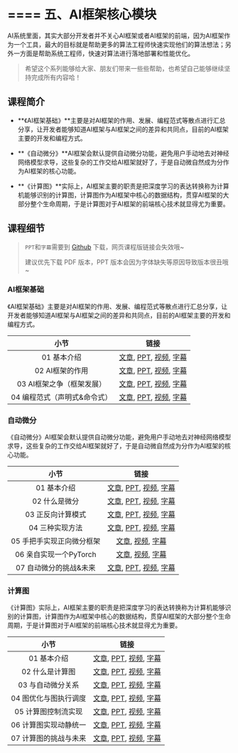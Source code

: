 <!--Copyright © ZOMI 适用于[License](https://github.com/chenzomi12/DeepLearningSystem)版权许可-->

# ==== 五、AI框架核心模块

AI系统里面，其实大部分开发者并不关心AI框架或者AI框架的前端，因为AI框架作为一个工具，最大的目标就是帮助更多的算法工程师快速实现他们的算法想法；另外一方面是帮助系统工程师，快速对算法进行落地部署和性能优化。

> 希望这个系列能够给大家、朋友们带来一些些帮助，也希望自己能够继续坚持完成所有内容哈！

## 课程简介

- **《AI框架基础》**主要是对AI框架的作用、发展、编程范式等散点进行汇总分享，让开发者能够知道AI框架与AI框架之间的差异和共同点，目前的AI框架主要的开发和编程方式。

- **《自动微分》**AI框架会默认提供自动微分功能，避免用户手动地去对神经网络模型求导，这些复杂的工作交给AI框架就好了，于是自动微自然成为分作为AI框架的核心功能。

- **《计算图》**实际上，AI框架主要的职责是把深度学习的表达转换称为计算机能够识别的计算图，计算图作为AI框架中核心的数据结构，贯穿AI框架的大部分整个生命周期，于是计算图对于AI框架的前端核心技术就显得尤为重要。

## 课程细节

> `PPT`和`字幕`需要到 [Github](https://github.com/chenzomi12/DeepLearningSystem) 下载，网页课程版链接会失效哦~
>
> 建议优先下载 PDF 版本，PPT 版本会因为字体缺失等原因导致版本很丑哦~

### AI框架基础

《AI框架基础》主要是对AI框架的作用、发展、编程范式等散点进行汇总分享，让开发者能够知道AI框架与AI框架之间的差异和共同点，目前的AI框架主要的开发和编程方式。

| 小节 | 链接|
|:--:|:--:|
| 01 基本介绍| [文章](../021FW_Foundation/01.introduction.md), [PPT](../021FW_Foundation/01.introduction.pdf), [视频](https://www.bilibili.com/video/BV1he4y1z7oD), [字幕](../021FW_Foundation/srt/01.srt) |
| 02 AI框架的作用| [文章](../021FW_Foundation/02.fundamentals.md), [PPT](../021FW_Foundation/02.fundamentals.pdf), [视频](https://www.bilibili.com/video/BV1fd4y1q7qk), [字幕](../021FW_Foundation/srt/02.srt) |
| 03 AI框架之争（框架发展）| [文章](../021FW_Foundation/03.history.md), [PPT](../021FW_Foundation/03.history.pdf), [视频](https://www.bilibili.com/video/BV1C8411x7Kn), [字幕](../021FW_Foundation/srt/03.srt) |
| 04 编程范式（声明式&命令式） | [文章](../021FW_Foundation/04.programing.md), [PPT](../021FW_Foundation/04.programing.pdf), [视频](https://www.bilibili.com/video/BV1gR4y1o7WT), [字幕](../021FW_Foundation/srt/04.srt) |

### 自动微分

《自动微分》AI框架会默认提供自动微分功能，避免用户手动地去对神经网络模型求导，这些复杂的工作交给AI框架就好了，于是自动微自然成为分作为AI框架的核心功能。

| 小节 | 链接|
|:--:|:--:|
| 01 基本介绍| [文章](../022FW_AutoDiff/01.introduction.md), [PPT](../022FW_AutoDiff/01.introduction.pdf), [视频](https://www.bilibili.com/video/BV1FV4y1T7zp/), [字幕](../022FW_AutoDiff/srt/01.srt) |
| 02 什么是微分 | [文章](../022FW_AutoDiff/02.base_concept.md), [PPT](../022FW_AutoDiff/02.base_concept.pdf), [视频](https://www.bilibili.com/video/BV1Ld4y1M7GJ/), [字幕](../022FW_AutoDiff/srt/02.srt) |
| 03 正反向计算模式 | [文章](../022FW_AutoDiff/03.grad_mode.md), [PPT](../022FW_AutoDiff/03.grad_mode.pdf), [视频](https://www.bilibili.com/video/BV1zD4y117bL/), [字幕](../022FW_AutoDiff/srt/03.srt) |
| 04 三种实现方法| [文章](../022FW_AutoDiff/04.implement.md), [PPT](../022FW_AutoDiff/04.implement.pdf), [视频](https://www.bilibili.com/video/BV1BN4y1P76t/), [字幕](../022FW_AutoDiff/srt/04.srt) |
| 05 手把手实现正向微分框架 | [文章](../022FW_AutoDiff/05.forward_mode.md), [视频](https://www.bilibili.com/video/BV1Ne4y1p7WU/), [字幕](../022FW_AutoDiff/srt/05.srt) |
| 06 亲自实现一个PyTorch | [文章](../022FW_AutoDiff/06.reversed_mode.md), [视频](https://www.bilibili.com/video/BV1ae4y1z7E6/), [字幕](../022FW_AutoDiff/srt/06.srt) |
| 07 自动微分的挑战&未来| [文章](../022FW_AutoDiff/07.challenge.md), [PPT](../022FW_AutoDiff/07.challenge.pdf), [视频](https://www.bilibili.com/video/BV17e4y1z73W/), [字幕](../022FW_AutoDiff/srt/07.srt) |


### 计算图

《计算图》实际上，AI框架主要的职责是把深度学习的表达转换称为计算机能够识别的计算图，计算图作为AI框架中核心的数据结构，贯穿AI框架的大部分整个生命周期，于是计算图对于AI框架的前端核心技术就显得尤为重要。

| 小节 | 链接|
|:--:|:--:|
| 01 基本介绍 | [文章](../023FW_DataFlow/01.introduction.md), [PPT](../023FW_DataFlow/01.introduction.pptx), [视频](https://www.bilibili.com/video/BV1cG411E7gV/), [字幕](../023FW_DataFlow/srt/01.srt) |
| 02 什么是计算图 | [文章](../023FW_DataFlow/02.computegraph.md), [PPT](../023FW_DataFlow/02.computegraph.pptx), [视频](https://www.bilibili.com/video/BV1rR4y197HM/), [字幕](../023FW_DataFlow/srt/02.srt) |
| 03 与自动微分关系 | [文章](../023FW_DataFlow/03.atuodiff.md), [PPT](../023FW_DataFlow/03.atuodiff.pptx), [视频](https://www.bilibili.com/video/BV1S24y197FU/), [字幕](../023FW_DataFlow/srt/03.srt) |
| 04 图优化与图执行调度| [文章](../023FW_DataFlow/04.dispatch.md), [PPT](../023FW_DataFlow/04.dispatch.pptx), [视频](https://www.bilibili.com/video/BV1hD4y1k7Ty/), [字幕](../023FW_DataFlow/srt/04.srt) |
| 05 计算图控制流实现| [文章](../023FW_DataFlow/05.control_flow.md), [PPT](。./023FW_DataFlow/05.control_flow.pptx), [视频](https://www.bilibili.com/video/BV17P41177Pk/), [字幕](../023FW_DataFlow/srt/05.srt) |
| 06 计算图实现动静统一| [文章](../023FW_DataFlow/06.static_graph.md), [PPT](../023FW_DataFlow/06.static_graph.pdf), [视频](https://www.bilibili.com/video/BV17P41177Pk/), [字幕](。./srt/06.srt) |
| 07 计算图的挑战与未来 |[文章](../023FW_DataFlow/07.future.md), [PPT](../023FW_DataFlow/07.future.pdf), [视频](https://www.bilibili.com/video/BV1hm4y1A7Nv/), [字幕](.。/srt/07.srt) |
